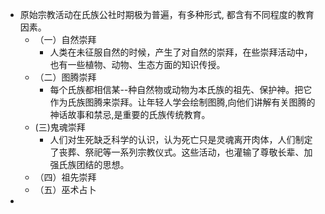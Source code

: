 - 原始宗教活动在氏族公社时期极为普遍，有多种形式, 都含有不同程度的教育因素。
	- （一）自然崇拜
		- 人类在未征服自然的时候，产生了对自然的崇拜，在些崇拜活动中，也有一些植物、动物、生态方面的知识传授。
	- （二）图腾崇拜
		- 每个氏族都相信某--种自然物或动物为本氏族的祖先、保护神。把它作为氏族图腾来崇拜。让年轻人学会绘制图腾,向他们讲解有关图腾的神话故事和禁忌,是重要的氏族传统教育。
	- (三)鬼魂崇拜
		- 人们对生死缺乏科学的认识，认为死亡只是灵魂离开肉体，人们制定了丧葬、祭祀等一系列宗教仪式。这些活动，也灌输了尊敬长辈、加强氏族团结的思想。
	- （四）祖先崇拜
	- （五）巫术占卜
-